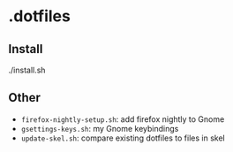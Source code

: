 .dotfiles
========

Install
--------------

   ./install.sh


Other
--------------

* `firefox-nightly-setup.sh`: add firefox nightly to Gnome
* `gsettings-keys.sh`: my Gnome keybindings
* `update-skel.sh`: compare existing dotfiles to files in skel
